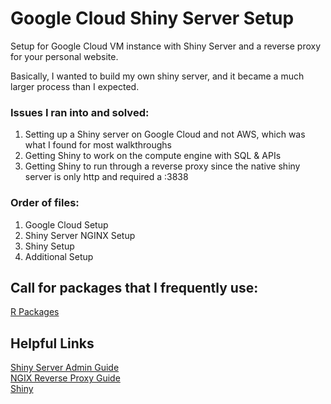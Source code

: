 # Google Cloud Shiny Server Setup
Setup for Google Cloud VM instance with Shiny Server and a reverse proxy for your personal website.

Basically, I wanted to build my own shiny server, and it became a much larger process than I expected.

### Issues I ran into and solved:
1. Setting up a Shiny server on Google Cloud and not AWS, which was what I found for most walkthroughs
2. Getting Shiny to work on the compute engine with SQL & APIs
3. Getting Shiny to run through a reverse proxy since the native shiny server is only http and required a :3838

### Order of files:
1. Google Cloud Setup
2. Shiny Server NGINX Setup
3. Shiny Setup
4. Additional Setup

## Call for packages that I frequently use: </br>
<a href= https://github.com/willcrouch/RPackageList>R Packages</a>

## Helpful Links
<a href=https://docs.rstudio.com/shiny-server/1.4.4/index.pdf>Shiny Server Admin Guide</a> </br>
<a href=https://docs.nginx.com/nginx/admin-guide/web-server/reverse-proxy/>NGIX Reverse Proxy Guide </a></br>
<a href=https://shiny.rstudio.com/>Shiny</a>
